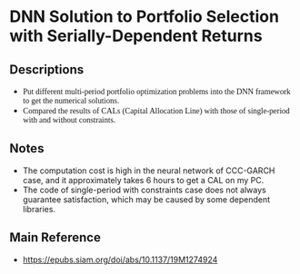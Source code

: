 # DNN Solution to Portfolio Selection with Serially-Dependent Returns

## Descriptions
* <font face='Times New Roman'>Put different multi-period portfolio optimization problems into the DNN framework to get the numerical solutions.</font>
* <font face='Times New Roman'>Compared the results of CALs (Capital Allocation Line) with those of single-period with and without constraints.</font>

## Notes
* The computation cost is high in the neural network of CCC-GARCH case, and it approximately takes 6 hours to get a CAL on my PC.
* The code of single-period with constraints case does not always guarantee satisfaction, which may be caused by some dependent libraries.

## Main Reference
* <a style='color: black;' href='https://epubs.siam.org/doi/abs/10.1137/19M1274924' target='_blank'>https://epubs.siam.org/doi/abs/10.1137/19M1274924</a>
